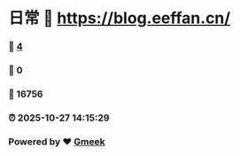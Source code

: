 # 日常 :link: https://blog.eeffan.cn/ 
### :page_facing_up: [4](https://blog.eeffan.cn//tag.html) 
### :speech_balloon: 0 
### :hibiscus: 16756 
### :alarm_clock: 2025-10-27 14:15:29 
### Powered by :heart: [Gmeek](https://github.com/Meekdai/Gmeek)

